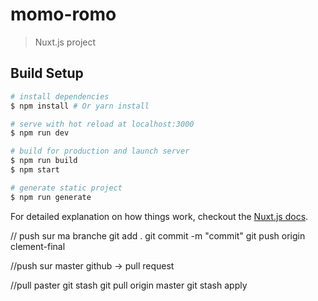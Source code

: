 # momo-romo

> Nuxt.js project

## Build Setup

```bash
# install dependencies
$ npm install # Or yarn install

# serve with hot reload at localhost:3000
$ npm run dev

# build for production and launch server
$ npm run build
$ npm start

# generate static project
$ npm run generate
```

For detailed explanation on how things work, checkout the [Nuxt.js docs](https://github.com/nuxt/nuxt.js).

// push sur ma branche
git add .
git commit -m "commit"
git push origin clement-final

//push sur master
github -> pull request

//pull paster
git stash
git pull origin master
git stash apply
